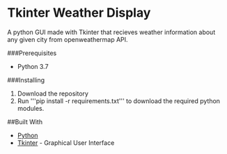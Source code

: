 # Tkinter Weather Display
A python GUI made with Tkinter that recieves weather information about any given city from openweathermap API.

###Prerequisites
* Python 3.7 

###Installing 
1. Download the repository 
2. Run '''pip install -r requirements.txt''' 
  to download the required python modules.
  
##Built With 
* [Python](https://www.python.org/) 
* [Tkinter](https://docs.python.org/3/library/tkinter.html) - Graphical User Interface 




